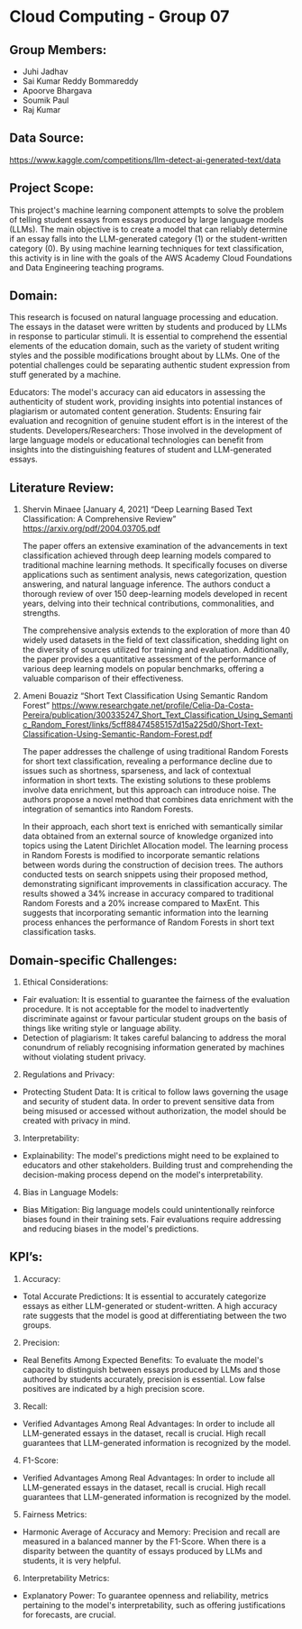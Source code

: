 # Cloud Computing - Group 07

## Group Members:
- Juhi Jadhav
- Sai Kumar Reddy Bommareddy
- Apoorve Bhargava
- Soumik Paul
- Raj Kumar

## Data Source:

https://www.kaggle.com/competitions/llm-detect-ai-generated-text/data 

## Project Scope: 

This project's machine learning component attempts to solve the problem of telling student essays from essays produced by large language models (LLMs). The main objective is to create a model that can reliably determine if an essay falls into the LLM-generated category (1) or the student-written category (0). By using machine learning techniques for text classification, this activity is in line with the goals of the AWS Academy Cloud Foundations and Data Engineering teaching programs.

## Domain:

This research is focused on natural language processing and education. The essays in the dataset were written by students and produced by LLMs in response to particular stimuli. It is essential to comprehend the essential elements of the education domain, such as the variety of student writing styles and the possible modifications brought about by LLMs. One of the potential challenges could be separating authentic student expression from stuff generated by a machine.

Educators: The model's accuracy can aid educators in assessing the authenticity of student work, providing insights into potential instances of plagiarism or automated content generation.
Students: Ensuring fair evaluation and recognition of genuine student effort is in the interest of the students.
Developers/Researchers: Those involved in the development of large language models or educational technologies can benefit from insights into the distinguishing features of student and LLM-generated essays.


## Literature Review:

1. Shervin Minaee [January 4, 2021] “Deep Learning Based Text Classification: A Comprehensive Review” https://arxiv.org/pdf/2004.03705.pdf

   The paper offers an extensive examination of the advancements in text classification achieved through deep learning models compared to traditional machine learning methods. It specifically focuses on diverse applications such as sentiment analysis, news categorization, question answering, and natural language inference. The authors conduct a thorough review of over 150 deep-learning models developed in recent years, delving into their technical contributions, commonalities, and strengths.

   The comprehensive analysis extends to the exploration of more than 40 widely used datasets in the field of text classification, shedding light on the diversity of sources utilized for training and evaluation. Additionally, the paper provides a quantitative assessment of the performance of various deep learning models on popular benchmarks, offering a valuable comparison of their effectiveness.

2. Ameni Bouaziz “Short Text Classification Using Semantic Random Forest” https://www.researchgate.net/profile/Celia-Da-Costa-Pereira/publication/300335247_Short_Text_Classification_Using_Semantic_Random_Forest/links/5cff88474585157d15a225d0/Short-Text-Classification-Using-Semantic-Random-Forest.pdf

   The paper addresses the challenge of using traditional Random Forests for short text classification, revealing a performance decline due to issues such as shortness, sparseness, and lack of contextual information in short texts. The existing solutions to these problems involve data enrichment, but this approach can introduce noise. The authors propose a novel method that combines data enrichment with the integration of semantics into Random Forests.

   In their approach, each short text is enriched with semantically similar data obtained from an external source of knowledge organized into topics using the Latent Dirichlet Allocation model. The learning process in Random Forests is modified to incorporate semantic relations between words during the construction of decision trees. The authors conducted tests on search snippets using their proposed method, demonstrating significant improvements in classification accuracy. The results showed a 34% increase in accuracy compared to traditional Random Forests and a 20% increase compared to MaxEnt. This suggests that incorporating semantic information into the learning process enhances the performance of Random Forests in short text classification tasks.



## Domain-specific Challenges:

1. Ethical Considerations:
- Fair evaluation: It is essential to guarantee the fairness of the evaluation procedure. It is not acceptable for the model to inadvertently discriminate against or favour particular student groups on the basis of things like writing style or language ability.
- Detection of plagiarism: It takes careful balancing to address the moral conundrum of reliably recognising information generated by machines without violating student privacy.

2. Regulations and Privacy:
- Protecting Student Data: It is critical to follow laws governing the usage and security of student data. In order to prevent sensitive data from being misused or accessed without authorization, the model should be created with privacy in mind.

3. Interpretability:
- Explainability: The model's predictions might need to be explained to educators and other stakeholders. Building trust and comprehending the decision-making process depend on the model's interpretability.

4. Bias in Language Models:
- Bias Mitigation: Big language models could unintentionally reinforce biases found in their training sets. Fair evaluations require addressing and reducing biases in the model's predictions.

## KPI’s:

1. Accuracy:
- Total Accurate Predictions: It is essential to accurately categorize essays as either LLM-generated or student-written. A high accuracy rate suggests that the model is good at differentiating between the two groups.

2. Precision:
- Real Benefits Among Expected Benefits: To evaluate the model's capacity to distinguish between essays produced by LLMs and those authored by students accurately, precision is essential. Low false positives are indicated by a high precision score.

3. Recall:
- Verified Advantages Among Real Advantages: In order to include all LLM-generated essays in the dataset, recall is crucial. High recall guarantees that LLM-generated information is recognized by the model.

4. F1-Score:
- Verified Advantages Among Real Advantages: In order to include all LLM-generated essays in the dataset, recall is crucial. High recall guarantees that LLM-generated information is recognized by the model.

5. Fairness Metrics:
- Harmonic Average of Accuracy and Memory: Precision and recall are measured in a balanced manner by the F1-Score. When there is a disparity between the quantity of essays produced by LLMs and students, it is very helpful.

6. Interpretability Metrics:
  - Explanatory Power: To guarantee openness and reliability, metrics pertaining to the model's interpretability, such as offering justifications for forecasts, are crucial.


